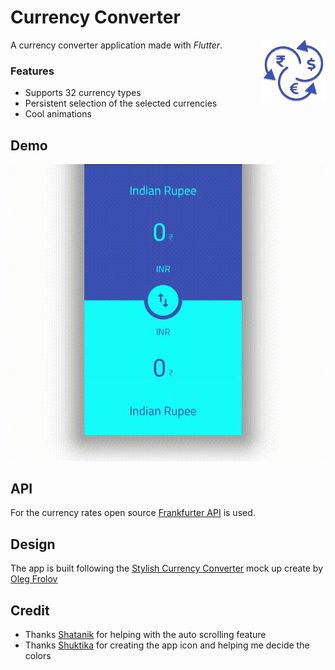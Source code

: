 # Currency Converter

<p><span> A currency converter application made with <i>Flutter</i>.</span><img height="100" src="assets/icon.png" alt="icon" align="right"></p>

### Features

- Supports 32 currency types
- Persistent selection of the selected currencies
- Cool animations

## Demo

<p align="center">
    <img src="assets/screenrecord.gif" alt="demo">
</p>

## API

For the currency rates open source [Frankfurter API](https://www.frankfurter.app/) is used.

## Design

The app is built following the [Stylish Currency Converter](https://dribbble.com/shots/4816296-Stylish-Currency-Converter-iOS-app) mock up create by [Oleg Frolov](https://dribbble.com/Volorf)

## Credit 

- Thanks [Shatanik](https://github.com/shatanikmahanty) for helping with the auto scrolling feature
- Thanks [Shuktika](https://github.com/Shuktika15) for creating the app icon and helping me decide the colors